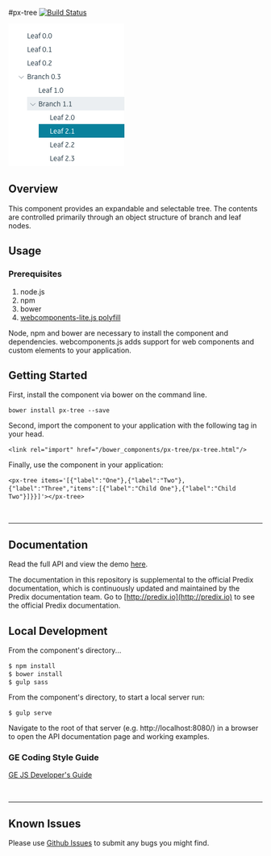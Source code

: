 #px-tree [![Build Status](https://travis-ci.org/PredixDev/px-tree.svg?branch=master)](https://travis-ci.org/PredixDev/px-tree)

[![px-tree demo](px-tree.png?raw=true)](https://github.com/PredixDev/px-tree)

## Overview

This component provides an expandable and selectable tree. The contents are controlled primarily through an object structure of branch and leaf nodes.

## Usage

### Prerequisites
1. node.js
2. npm
3. bower
4. [webcomponents-lite.js polyfill](https://github.com/webcomponents/webcomponentsjs)

Node, npm and bower are necessary to install the component and dependencies. webcomponents.js adds support for web components and custom elements to your application.

## Getting Started

First, install the component via bower on the command line.

```
bower install px-tree --save
```

Second, import the component to your application with the following tag in your head.

```
<link rel="import" href="/bower_components/px-tree/px-tree.html"/>
```

Finally, use the component in your application:

```
<px-tree items='[{"label":"One"},{"label":"Two"},{"label":"Three","items":[{"label":"Child One"},{"label":"Child Two"}]}}]'></px-tree>
```

<br />
<hr />

## Documentation

Read the full API and view the demo [here](https://predixdev.github.io/px-tree).

The documentation in this repository is supplemental to the official Predix documentation, which is continuously updated and maintained by the Predix documentation team. Go to [http://predix.io](http://predix.io)  to see the official Predix documentation.


## Local Development

From the component's directory...

```
$ npm install
$ bower install
$ gulp sass
```

From the component's directory, to start a local server run:

```
$ gulp serve
```

Navigate to the root of that server (e.g. http://localhost:8080/) in a browser to open the API documentation page and working examples.

### GE Coding Style Guide
[GE JS Developer's Guide](https://github.com/GeneralElectric/javascript)

<br />
<hr />

## Known Issues

Please use [Github Issues](https://github.com/PredixDev/px-tree/issues) to submit any bugs you might find.
